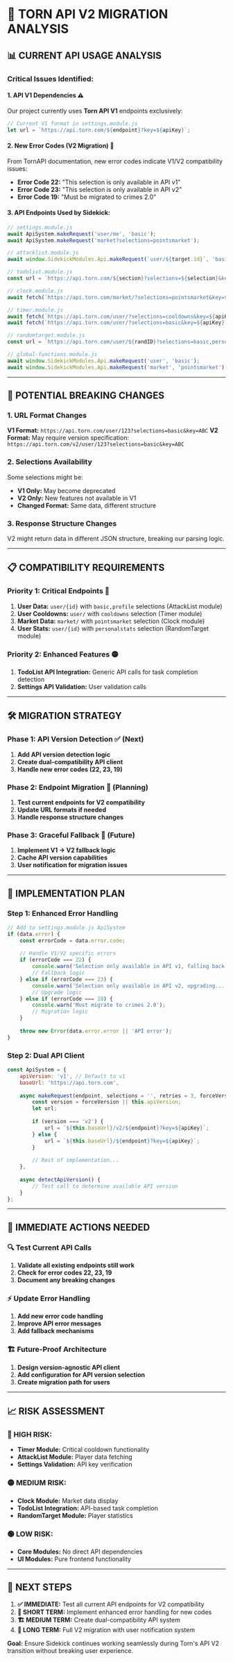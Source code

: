 # 🔄 **TORN API V2 MIGRATION ANALYSIS**

## 📊 **CURRENT API USAGE ANALYSIS**

### **Critical Issues Identified:**

#### **1. API V1 Dependencies** ⚠️
Our project currently uses **Torn API V1** endpoints exclusively:
```javascript
// Current V1 format in settings.module.js
let url = `https://api.torn.com/${endpoint}?key=${apiKey}`;
```

#### **2. New Error Codes (V2 Migration)** 🚨
From TornAPI documentation, new error codes indicate V1/V2 compatibility issues:
- **Error Code 22:** "This selection is only available in API v1"
- **Error Code 23:** "This selection is only available in API v2"
- **Error Code 19:** "Must be migrated to crimes 2.0"

#### **3. API Endpoints Used by Sidekick:**
```javascript
// settings.module.js
await ApiSystem.makeRequest('user/me', 'basic');
await ApiSystem.makeRequest('market?selections=pointsmarket');

// attacklist.module.js  
await window.SidekickModules.Api.makeRequest(`user/${target.id}`, 'basic,profile');

// todolist.module.js
const url = `https://api.torn.com/${section}?selections=${selection}&key=${this.apiKey}`;

// clock.module.js
await fetch(`https://api.torn.com/market/?selections=pointsmarket&key=${this.apiKey}`);

// timer.module.js
await fetch(`https://api.torn.com/user/?selections=cooldowns&key=${apiKey}`);
await fetch(`https://api.torn.com/user/?selections=basic&key=${apiKey}`);

// randomtarget.module.js
const url = `https://api.torn.com/user/${randID}?selections=basic,personalstats&key=${this.config.apiKey}`;

// global-functions.module.js
await window.SidekickModules.Api.makeRequest('user', 'basic');
await window.SidekickModules.Api.makeRequest('market', 'pointsmarket');
```

---

## 🚨 **POTENTIAL BREAKING CHANGES**

### **1. URL Format Changes**
**V1 Format:** `https://api.torn.com/user/123?selections=basic&key=ABC`
**V2 Format:** May require version specification: `https://api.torn.com/v2/user/123?selections=basic&key=ABC`

### **2. Selections Availability** 
Some selections might be:
- **V1 Only:** May become deprecated
- **V2 Only:** New features not available in V1
- **Changed Format:** Same data, different structure

### **3. Response Structure Changes**
V2 might return data in different JSON structure, breaking our parsing logic.

---

## 📋 **COMPATIBILITY REQUIREMENTS**

### **Priority 1: Critical Endpoints** 🔴
1. **User Data:** `user/{id}` with `basic,profile` selections (AttackList module)
2. **User Cooldowns:** `user/` with `cooldowns` selection (Timer module)  
3. **Market Data:** `market/` with `pointsmarket` selection (Clock module)
4. **User Stats:** `user/{id}` with `personalstats` selection (RandomTarget module)

### **Priority 2: Enhanced Features** 🟡
1. **TodoList API Integration:** Generic API calls for task completion detection
2. **Settings API Validation:** User validation calls

---

## 🛠️ **MIGRATION STRATEGY**

### **Phase 1: API Version Detection** ✅ (Next)
1. **Add API version detection logic**
2. **Create dual-compatibility API client**  
3. **Handle new error codes (22, 23, 19)**

### **Phase 2: Endpoint Migration** 📝 (Planning)
1. **Test current endpoints for V2 compatibility**
2. **Update URL formats if needed**
3. **Handle response structure changes**

### **Phase 3: Graceful Fallback** 🔄 (Future)
1. **Implement V1 → V2 fallback logic**
2. **Cache API version capabilities**
3. **User notification for migration issues**

---

## 🔧 **IMPLEMENTATION PLAN**

### **Step 1: Enhanced Error Handling**
```javascript
// Add to settings.module.js ApiSystem
if (data.error) {
    const errorCode = data.error.code;
    
    // Handle V1/V2 specific errors
    if (errorCode === 22) {
        console.warn('Selection only available in API v1, falling back...');
        // Fallback logic
    } else if (errorCode === 23) {
        console.warn('Selection only available in API v2, upgrading...');
        // Upgrade logic  
    } else if (errorCode === 19) {
        console.warn('Must migrate to crimes 2.0');
        // Migration logic
    }
    
    throw new Error(data.error.error || 'API error');
}
```

### **Step 2: Dual API Client**
```javascript
const ApiSystem = {
    apiVersion: 'v1', // Default to v1
    baseUrl: 'https://api.torn.com',
    
    async makeRequest(endpoint, selections = '', retries = 3, forceVersion = null) {
        const version = forceVersion || this.apiVersion;
        let url;
        
        if (version === 'v2') {
            url = `${this.baseUrl}/v2/${endpoint}?key=${apiKey}`;
        } else {
            url = `${this.baseUrl}/${endpoint}?key=${apiKey}`;
        }
        
        // Rest of implementation...
    },
    
    async detectApiVersion() {
        // Test call to determine available API version
    }
};
```

---

## 🎯 **IMMEDIATE ACTIONS NEEDED**

### **🔍 Test Current API Calls**
1. **Validate all existing endpoints still work**
2. **Check for error codes 22, 23, 19**
3. **Document any breaking changes**

### **⚡ Update Error Handling**  
1. **Add new error code handling**
2. **Improve API error messages**
3. **Add fallback mechanisms**

### **🏗️ Future-Proof Architecture**
1. **Design version-agnostic API client**
2. **Add configuration for API version selection**
3. **Create migration path for users**

---

## 📈 **RISK ASSESSMENT**

### **🔴 HIGH RISK:**
- **Timer Module:** Critical cooldown functionality
- **AttackList Module:** Player data fetching
- **Settings Validation:** API key verification

### **🟡 MEDIUM RISK:**
- **Clock Module:** Market data display
- **TodoList Integration:** API-based task completion
- **RandomTarget Module:** Player statistics

### **🟢 LOW RISK:**
- **Core Modules:** No direct API dependencies
- **UI Modules:** Pure frontend functionality

---

## 🚀 **NEXT STEPS**

1. **✅ IMMEDIATE:** Test all current API endpoints for V2 compatibility
2. **🔧 SHORT TERM:** Implement enhanced error handling for new codes
3. **🏗️ MEDIUM TERM:** Create dual-compatibility API system
4. **🎯 LONG TERM:** Full V2 migration with user notification system

**Goal:** Ensure Sidekick continues working seamlessly during Torn's API V2 transition without breaking user experience.
